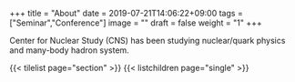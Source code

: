 +++
title =  "About"
date = 2019-07-21T14:06:22+09:00
tags = ["Seminar","Conference"]
image = ""
draft = false
weight = "1"
+++

Center for Nuclear Study (CNS) has been studying nuclear/quark physics and many-body hadron system.

{{< tilelist page="section" >}}
{{< listchildren page="single" >}}

